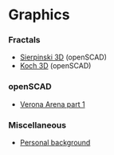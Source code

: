 # Graphics


### Fractals

- [Sierpinski 3D](fractals/sierpinski-3d.html)  (openSCAD)
- [Koch 3D](fractals/koch-3d.html)  (openSCAD)


### openSCAD

 - [Verona Arena part 1](openscad/verona-arena-1.html)


### Miscellaneous

- [Personal background](background.html)
